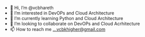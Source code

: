 - 👋 Hi, I’m @vcbhareth
- 👀 I’m interested in DevOPs and Cloud Architecture
- 🌱 I’m currently learning Python and Cloud Architecture
- 💞️ I’m looking to collaborate on DevOPs and Cloud Acrhitecture
- 📫 How to reach me ...vcbkhigher@gmail.com

<!---
vcbhareth/vcbhareth is a ✨ special ✨ repository because its `README.md` (this file) appears on your GitHub profile.
You can click the Preview link to take a look at your changes.
--->
